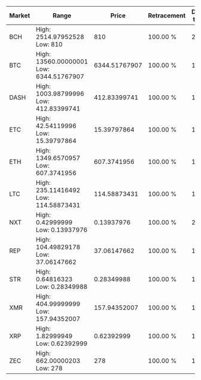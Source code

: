 | Market | Range | Price| Retracement | Doubles to 50% |
| --- | --- | --- | --- | --- |
| BCH | High: 2514.97952528<br />Low: 810 | 810 | 100.00 % | 2.05 |
| BTC | High: 13560.00000001<br />Low: 6344.51767907 | 6344.51767907 | 100.00 % | 1.57 |
| DASH | High: 1003.98799996<br />Low: 412.83399741 | 412.83399741 | 100.00 % | 1.72 |
| ETC | High: 42.54119996<br />Low: 15.39797864 | 15.39797864 | 100.00 % | 1.88 |
| ETH | High: 1349.6570957<br />Low: 607.3741956 | 607.3741956 | 100.00 % | 1.61 |
| LTC | High: 235.11416492<br />Low: 114.58873431 | 114.58873431 | 100.00 % | 1.53 |
| NXT | High: 0.42999999<br />Low: 0.13937976 | 0.13937976 | 100.00 % | 2.04 |
| REP | High: 104.49829178<br />Low: 37.06147662 | 37.06147662 | 100.00 % | 1.91 |
| STR | High: 0.64816323<br />Low: 0.28349988 | 0.28349988 | 100.00 % | 1.64 |
| XMR | High: 404.99999999<br />Low: 157.94352007 | 157.94352007 | 100.00 % | 1.78 |
| XRP | High: 1.82999949<br />Low: 0.62392999 | 0.62392999 | 100.00 % | 1.97 |
| ZEC | High: 662.00000203<br />Low: 278 | 278 | 100.00 % | 1.69 |
